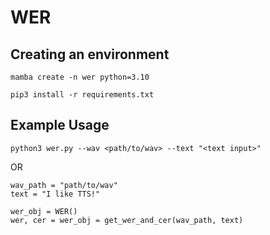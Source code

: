 # WER 

## Creating an environment

```
mamba create -n wer python=3.10
```

```
pip3 install -r requirements.txt
```

## Example Usage

`python3 wer.py --wav <path/to/wav> --text "<text input>"`

OR

```
wav_path = "path/to/wav"
text = "I like TTS!"

wer_obj = WER()
wer, cer = wer_obj = get_wer_and_cer(wav_path, text)
```
